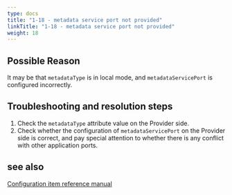 ```yaml
---
type: docs
title: "1-18 - metadata service port not provided"
linkTitle: "1-18 - metadata service port not provided"
weight: 18
---
```


## Possible Reason
It may be that `metadataType` is in local mode, and `metadataServicePort` is configured incorrectly.

## Troubleshooting and resolution steps
1. Check the `metadataType` attribute value on the Provider side.
2. Check whether the configuration of `metadataServicePort` on the Provider side is correct, and pay special attention to whether there is any conflict with other application ports.

## see also
[Configuration item reference manual](/zh-cn/overview/mannual/java-sdk/reference-manual/config/properties/)

<p style="margin-top: 3rem;"> </p>
